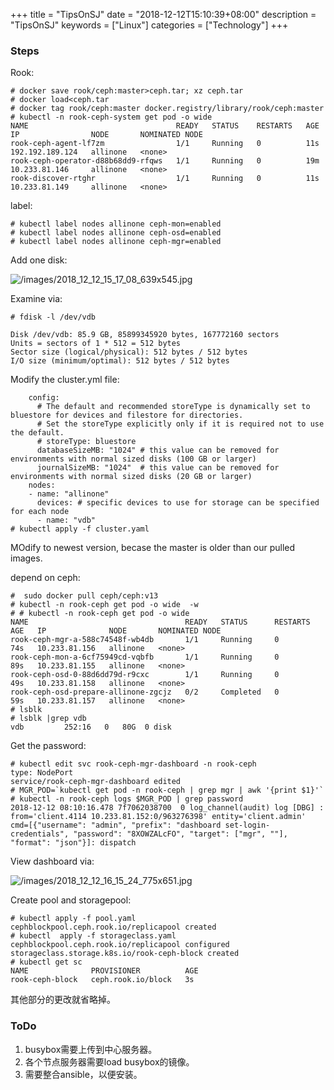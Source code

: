 +++
title = "TipsOnSJ"
date = "2018-12-12T15:10:39+08:00"
description = "TipsOnSJ"
keywords = ["Linux"]
categories = ["Technology"]
+++
### Steps
Rook:   

```
# docker save rook/ceph:master>ceph.tar; xz ceph.tar
# docker load<ceph.tar
# docker tag rook/ceph:master docker.registry/library/rook/ceph:master
# kubectl -n rook-ceph-system get pod -o wide
NAME                                 READY   STATUS    RESTARTS   AGE   IP                NODE       NOMINATED NODE
rook-ceph-agent-lf7zm                1/1     Running   0          11s   192.192.189.124   allinone   <none>
rook-ceph-operator-d88b68dd9-rfqws   1/1     Running   0          19m   10.233.81.146     allinone   <none>
rook-discover-rtghr                  1/1     Running   0          11s   10.233.81.149     allinone   <none>

```
label:    

```
# kubectl label nodes allinone ceph-mon=enabled
# kubectl label nodes allinone ceph-osd=enabled
# kubectl label nodes allinone ceph-mgr=enabled
```

Add one disk:    

![/images/2018_12_12_15_17_08_639x545.jpg](/images/2018_12_12_15_17_08_639x545.jpg)

Examine via:     

```
# fdisk -l /dev/vdb

Disk /dev/vdb: 85.9 GB, 85899345920 bytes, 167772160 sectors
Units = sectors of 1 * 512 = 512 bytes
Sector size (logical/physical): 512 bytes / 512 bytes
I/O size (minimum/optimal): 512 bytes / 512 bytes
```

Modify the cluster.yml file:    

```
    config:
      # The default and recommended storeType is dynamically set to bluestore for devices and filestore for directories.
      # Set the storeType explicitly only if it is required not to use the default.
      # storeType: bluestore
      databaseSizeMB: "1024" # this value can be removed for environments with normal sized disks (100 GB or larger)
      journalSizeMB: "1024"  # this value can be removed for environments with normal sized disks (20 GB or larger)
    nodes:
    - name: "allinone"
      devices: # specific devices to use for storage can be specified for each node
      - name: "vdb"
# kubectl apply -f cluster.yaml 
```
MOdify to newest version, becase the master is older than our pulled images.    

depend on ceph:    

```
#  sudo docker pull ceph/ceph:v13
# kubectl -n rook-ceph get pod -o wide  -w
# # kubectl -n rook-ceph get pod -o wide
NAME                                   READY   STATUS      RESTARTS   AGE   IP              NODE       NOMINATED NODE
rook-ceph-mgr-a-588c74548f-wb4db       1/1     Running     0          74s   10.233.81.156   allinone   <none>
rook-ceph-mon-a-6cf75949cd-vqbfb       1/1     Running     0          89s   10.233.81.155   allinone   <none>
rook-ceph-osd-0-88d6dd79d-r9cxc        1/1     Running     0          49s   10.233.81.158   allinone   <none>
rook-ceph-osd-prepare-allinone-zgcjz   0/2     Completed   0          59s   10.233.81.157   allinone   <none>
# lsblk
# lsblk |grep vdb
vdb         252:16   0   80G  0 disk 

```
Get the password:     

```
# kubectl edit svc rook-ceph-mgr-dashboard -n rook-ceph
type: NodePort
service/rook-ceph-mgr-dashboard edited
# MGR_POD=`kubectl get pod -n rook-ceph | grep mgr | awk '{print $1}'`
# kubectl -n rook-ceph logs $MGR_POD | grep password
2018-12-12 08:10:16.478 7f7062038700  0 log_channel(audit) log [DBG] : from='client.4114 10.233.81.152:0/963276398' entity='client.admin' cmd=[{"username": "admin", "prefix": "dashboard set-login-credentials", "password": "8XOWZALcFO", "target": ["mgr", ""], "format": "json"}]: dispatch
```

View dashboard via:    

![/images/2018_12_12_16_15_24_775x651.jpg](/images/2018_12_12_16_15_24_775x651.jpg)

Create pool and storagepool:    

```
# kubectl apply -f pool.yaml 
cephblockpool.ceph.rook.io/replicapool created
# kubectl  apply -f storageclass.yaml 
cephblockpool.ceph.rook.io/replicapool configured
storageclass.storage.k8s.io/rook-ceph-block created
# kubectl get sc
NAME              PROVISIONER          AGE
rook-ceph-block   ceph.rook.io/block   3s
```

其他部分的更改就省略掉。    

### ToDo
1. busybox需要上传到中心服务器。 
2. 各个节点服务器需要load busybox的镜像。 
3. 需要整合ansible，以便安装。    

